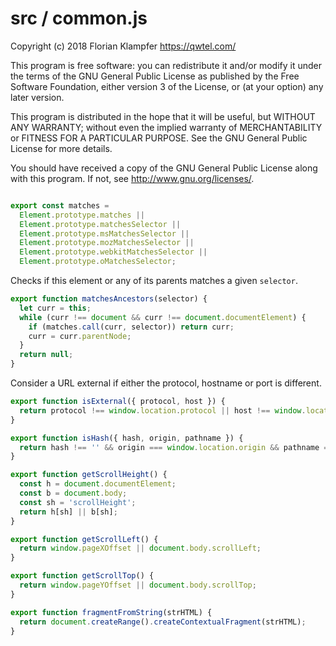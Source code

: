 # src / common.js
Copyright (c) 2018 Florian Klampfer <https://qwtel.com/>

This program is free software: you can redistribute it and/or modify
it under the terms of the GNU General Public License as published by
the Free Software Foundation, either version 3 of the License, or
(at your option) any later version.

This program is distributed in the hope that it will be useful,
but WITHOUT ANY WARRANTY; without even the implied warranty of
MERCHANTABILITY or FITNESS FOR A PARTICULAR PURPOSE.  See the
GNU General Public License for more details.

You should have received a copy of the GNU General Public License
along with this program.  If not, see <http://www.gnu.org/licenses/>.


```js

export const matches =
  Element.prototype.matches ||
  Element.prototype.matchesSelector ||
  Element.prototype.msMatchesSelector ||
  Element.prototype.mozMatchesSelector ||
  Element.prototype.webkitMatchesSelector ||
  Element.prototype.oMatchesSelector;
```

Checks if this element or any of its parents matches a given `selector`.


```js
export function matchesAncestors(selector) {
  let curr = this;
  while (curr !== document && curr !== document.documentElement) {
    if (matches.call(curr, selector)) return curr;
    curr = curr.parentNode;
  }
  return null;
}
```

Consider a URL external if either the protocol, hostname or port is different.


```js
export function isExternal({ protocol, host }) {
  return protocol !== window.location.protocol || host !== window.location.host;
}

export function isHash({ hash, origin, pathname }) {
  return hash !== '' && origin === window.location.origin && pathname === window.location.pathname;
}

export function getScrollHeight() {
  const h = document.documentElement;
  const b = document.body;
  const sh = 'scrollHeight';
  return h[sh] || b[sh];
}

export function getScrollLeft() {
  return window.pageXOffset || document.body.scrollLeft;
}

export function getScrollTop() {
  return window.pageYOffset || document.body.scrollTop;
}

export function fragmentFromString(strHTML) {
  return document.createRange().createContextualFragment(strHTML);
}
```


